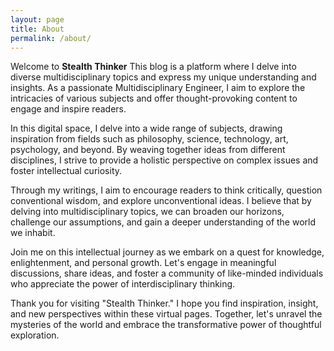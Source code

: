 ```yaml
---
layout: page
title: About
permalink: /about/
---
```



Welcome to **Stealth Thinker** This blog is a platform where I delve into diverse multidisciplinary topics and express my unique understanding and insights. As a passionate Multidisciplinary Engineer, I aim to explore the intricacies of various subjects and offer thought-provoking content to engage and inspire readers.

In this digital space, I delve into a wide range of subjects, drawing inspiration from fields such as philosophy, science, technology, art, psychology, and beyond. By weaving together ideas from different disciplines, I strive to provide a holistic perspective on complex issues and foster intellectual curiosity.

Through my writings, I aim to encourage readers to think critically, question conventional wisdom, and explore unconventional ideas. I believe that by delving into multidisciplinary topics, we can broaden our horizons, challenge our assumptions, and gain a deeper understanding of the world we inhabit.

Join me on this intellectual journey as we embark on a quest for knowledge, enlightenment, and personal growth. Let's engage in meaningful discussions, share ideas, and foster a community of like-minded individuals who appreciate the power of interdisciplinary thinking.

Thank you for visiting "Stealth Thinker." I hope you find inspiration, insight, and new perspectives within these virtual pages. Together, let's unravel the mysteries of the world and embrace the transformative power of thoughtful exploration.